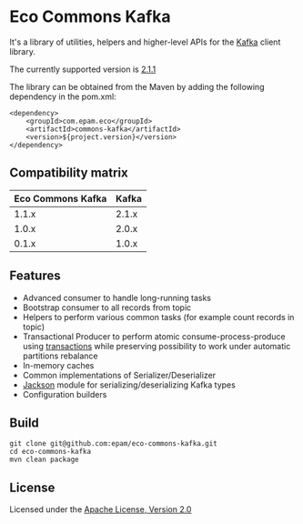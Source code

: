 # Eco Commons Kafka

It's a library of utilities, helpers and higher-level APIs for the [Kafka](https://kafka.apache.org/) client library.

The currently supported version is [2.1.1](https://kafka.apache.org/downloads#2.1.1)

The library can be obtained from the Maven by adding the following dependency in the pom.xml:

```
<dependency>
    <groupId>com.epam.eco</groupId>
    <artifactId>commons-kafka</artifactId>
    <version>${project.version}</version>
</dependency>
```

## Compatibility matrix

Eco Commons Kafka | Kafka
---  | --- 
1.1.x | 2.1.x
1.0.x | 2.0.x
0.1.x | 1.0.x

## Features

* Advanced consumer to handle long-running tasks
* Bootstrap consumer to all records from topic
* Helpers to perform various common tasks (for example count records in topic)
* Transactional Producer to perform atomic consume-process-produce using [transactions](https://www.confluent.io/blog/transactions-apache-kafka/) while preserving possibility to work under automatic partitions rebalance
* In-memory caches
* Common implementations of Serializer/Deserializer 
* [Jackson](https://github.com/FasterXML/jackson) module for serializing/deserializing Kafka types 
* Configuration builders

## Build

```
git clone git@github.com:epam/eco-commons-kafka.git
cd eco-commons-kafka
mvn clean package
```

## License

Licensed under the [Apache License, Version 2.0](https://www.apache.org/licenses/LICENSE-2.0)
